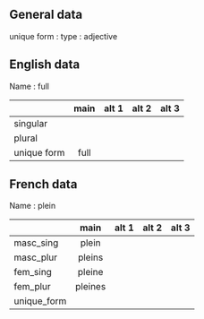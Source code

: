 ## General data

unique form :
type : adjective

## English data

Name : full

|             | main | alt 1 | alt 2 | alt 3 |
| :---------- | :--: | :---: | :---: | ----- |
| singular    |      |       |       |       |
| plural      |      |       |       |       |
| unique form | full |       |       |       |

## French data

Name : plein

|             |  main   | alt 1 | alt 2 | alt 3 |
| :---------- | :-----: | :---: | :---: | :---: |
| masc_sing   |  plein  |       |       |       |
| masc_plur   | pleins  |       |       |       |
| fem_sing    | pleine  |       |       |       |
| fem_plur    | pleines |       |       |       |
| unique_form |         |       |       |       |


